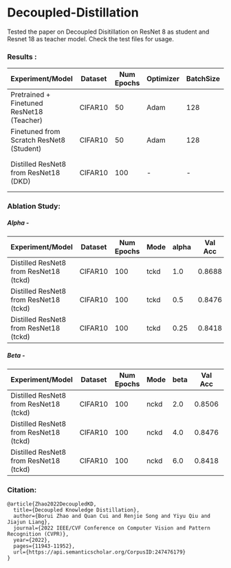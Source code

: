# Decoupled-Distillation
Tested the paper on Decoupled Disitillation on ResNet 8 as student and Resnet 18 as teacher model. Check the test files for usage.

### Results : 
| Experiment/Model                                      | Dataset | Num Epochs | Optimizer | BatchSize | Val Acc  | Test Acc | Comments                           |
|-------------------------------------------------------|---------|------------|-----------|-----------|----------|----------|------------------------------------|
| Pretrained + Finetuned ResNet18 (Teacher)             | CIFAR10 | 50         | Adam      | 128       | 0.9122   | 0.911    |                                    |
| Finetuned from Scratch ResNet8 (Student)              | CIFAR10 | 50         | Adam      | 128       | 0.8014   | 0.8049   |                                    |
| Distilled ResNet8 from ResNet18 (DKD)                 | CIFAR10 | 100        | -         | -         | 0.8766   | 0.8721   | Clear increase over the original   |

### Ablation Study:
##### Alpha - 
| Experiment/Model                                      | Dataset | Num Epochs | Mode      | alpha       | Val Acc  | Test Acc | Comments                           |
|-------------------------------------------------------|---------|------------|-----------|-------------|----------|----------|------------------------------------|
| Distilled ResNet8 from ResNet18 (tckd)                 | CIFAR10 | 100       | tckd      | 1.0         | 0.8688   | 0.8422   | Overfit but 4% increase            |
| Distilled ResNet8 from ResNet18 (tckd)                 | CIFAR10 | 100       | tckd      | 0.5         | 0.8476   | 0.8482   | 4% increase                        |
| Distilled ResNet8 from ResNet18 (tckd)                 | CIFAR10 | 100       | tckd      | 0.25        | 0.8418   | 0.8302   | 3% increase                        |

##### Beta - 
| Experiment/Model                                      | Dataset | Num Epochs | Mode      | beta        | Val Acc  | Test Acc | Comments                           |
|-------------------------------------------------------|---------|------------|-----------|-------------|----------|----------|------------------------------------|
| Distilled ResNet8 from ResNet18 (tckd)                 | CIFAR10 | 100       | nckd      | 2.0         | 0.8506   | 0.8387   | 3% increase                        |
| Distilled ResNet8 from ResNet18 (tckd)                 | CIFAR10 | 100       | nckd      | 4.0         | 0.8476   | 0.8482   | 4% increase                        |
| Distilled ResNet8 from ResNet18 (tckd)                 | CIFAR10 | 100       | nckd      | 6.0         | 0.8418   | 0.8302   | 3% increase                        |

### Citation: 

```
@article{Zhao2022DecoupledKD,
  title={Decoupled Knowledge Distillation},
  author={Borui Zhao and Quan Cui and Renjie Song and Yiyu Qiu and Jiajun Liang},
  journal={2022 IEEE/CVF Conference on Computer Vision and Pattern Recognition (CVPR)},
  year={2022},
  pages={11943-11952},
  url={https://api.semanticscholar.org/CorpusID:247476179}
}
```
